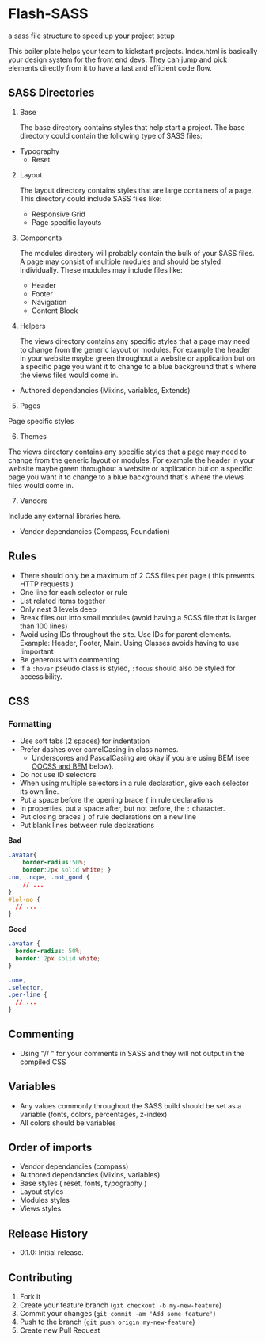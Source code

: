 Flash-SASS
=============

a sass file structure to speed up your project setup

This boiler plate helps your team to kickstart projects. Index.html is basically your design system for the front end devs. They can jump and pick elements directly from it to have a fast and efficient code flow.

<!-- This build methodology is currently being used on  -->

SASS Directories
----------

1.  Base

	The base directory contains styles that help start a project. The base directory could contain the following type of SASS files:
  * Typography
	* Reset

2.  Layout

	The layout directory contains styles that are large containers of a page. This directory could include SASS files like:
	* Responsive Grid
	* Page specific layouts

3.  Components

	The modules directory will probably contain the bulk of your SASS files. A page may consist of multiple modules and should be styled individually. These modules may include files like:
	* Header
	* Footer
	* Navigation
	* Content Block

4.  Helpers

	The views directory contains any specific styles that a page may need to change from the generic layout or modules. For example the header in your website maybe green throughout a website or application but on a specific page you want it to change to a blue background that's where the views files would come in.

  * Authored dependancies (Mixins, variables, Extends)

5.  Pages

  Page specific styles

6.  Themes

  The views directory contains any specific styles that a page may need to change from the generic layout or modules. For example the header in your website maybe green throughout a website or application but on a specific page you want it to change to a blue background that's where the views files would come in.

7.  Vendors

  Include any external libraries here.

  * Vendor dependancies (Compass, Foundation)

## Rules

  - There should only be a maximum of 2 CSS files per page ( this prevents HTTP requests )
  - One line for each selector or rule
  - List related items together
  - Only nest 3 levels deep
  - Break files out into small modules (avoid having a SCSS file that is larger than 100 lines)
  - Avoid using IDs throughout the site. Use IDs for parent elements. Example: Header, Footer, Main. Using Classes avoids having to use !important 
  - Be generous with commenting
  - If a ```:hover``` pseudo class is styled, ```:focus``` should also be styled for accessibility.
  ## CSS

### Formatting

* Use soft tabs (2 spaces) for indentation
* Prefer dashes over camelCasing in class names.
  - Underscores and PascalCasing are okay if you are using BEM (see [OOCSS and BEM](#oocss-and-bem) below).
* Do not use ID selectors
* When using multiple selectors in a rule declaration, give each selector its own line.
* Put a space before the opening brace `{` in rule declarations
* In properties, put a space after, but not before, the `:` character.
* Put closing braces `}` of rule declarations on a new line
* Put blank lines between rule declarations

**Bad**

```css
.avatar{
    border-radius:50%;
    border:2px solid white; }
.no, .nope, .not_good {
    // ...
}
#lol-no {
  // ...
}
```

**Good**

```css
.avatar {
  border-radius: 50%;
  border: 2px solid white;
}

.one,
.selector,
.per-line {
  // ...
}
```

## Commenting
  - Using "// " for your comments in SASS and they will not output in the compiled CSS


## Variables
  - Any values commonly throughout the SASS build should be set as a variable (fonts, colors, percentages, z-index)
  - All colors should be variables


## Order of imports
  - Vendor dependancies (compass)
  - Authored dependancies (Mixins, variables)
  - Base styles ( reset, fonts, typography )
  - Layout styles
  - Modules styles
  - Views styles

## Release History

* 0.1.0: Initial release.

## Contributing

1. Fork it
2. Create your feature branch (`git checkout -b my-new-feature`)
3. Commit your changes (`git commit -am 'Add some feature'`)
4. Push to the branch (`git push origin my-new-feature`)
5. Create new Pull Request

